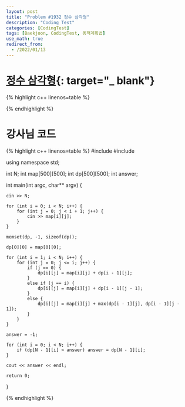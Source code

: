 ```yaml
---
layout: post
title: "Problem #1932 정수 삼각형"
description: "Coding Test"
categories: [CodingTest]
tags: [Baekjoon, CodingTest, 동적계획법]
use_math: true
redirect_from:
  - /2022/01/13
---
```


# [정수 삼각형](https://www.acmicpc.net/problem/1932){: target="_ blank"}

{% highlight c++ linenos=table %} 

{% endhighlight %}


# 강사님 코드

{% highlight c++ linenos=table %} 
#include <iostream>
#include <cstring>

using namespace std;

int N;
int map[500][500];
int dp[500][500];
int answer;

int main(int argc, char** argv) {

    cin >> N;

    for (int i = 0; i < N; i++) {
        for (int j = 0; j < i + 1; j++) {
            cin >> map[i][j];
        }
    }

    memset(dp, -1, sizeof(dp));

    dp[0][0] = map[0][0];

    for (int i = 1; i < N; i++) {
        for (int j = 0; j <= i; j++) {
            if (j == 0) {
                dp[i][j] = map[i][j] + dp[i - 1][j];
            }
            else if (j == i) {
                dp[i][j] = map[i][j] + dp[i - 1][j - 1];
            }
            else {
                dp[i][j] = map[i][j] + max(dp[i - 1][j], dp[i - 1][j - 1]);
            }
        }
    }

    answer = -1;

    for (int i = 0; i < N; i++) {
        if (dp[N - 1][i] > answer) answer = dp[N - 1][i];
    }

    cout << answer << endl;

    return 0;
}

{% endhighlight %}
